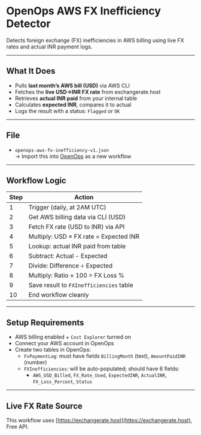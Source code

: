 # OpenOps AWS FX Inefficiency Detector

Detects foreign exchange (FX) inefficiencies in AWS billing using live FX rates and actual INR payment logs.

---

## What It Does

- Pulls **last month’s AWS bill (USD)** via AWS CLI
- Fetches the **live USD→INR FX rate** from exchangerate.host
- Retrieves **actual INR paid** from your internal table
- Calculates **expected INR**, compares it to actual
- Logs the result with a status: `Flagged` or `OK`

---

## File

- `openops-aws-fx-inefficiency-v1.json`  
  → Import this into [OpenOps](https://openops.dev) as a new workflow

---

## Workflow Logic

| Step | Action                                      |
|------|---------------------------------------------|
| 1    | Trigger (daily, at 2AM UTC)                 |
| 2    | Get AWS billing data via CLI (USD)          |
| 3    | Fetch FX rate (USD to INR) via API          |
| 4    | Multiply: USD × FX rate = Expected INR      |
| 5    | Lookup: actual INR paid from table          |
| 6    | Subtract: Actual - Expected                 |
| 7    | Divide: Difference ÷ Expected               |
| 8    | Multiply: Ratio × 100 = FX Loss %           |
| 9    | Save result to `FXInefficiencies` table     |
| 10   | End workflow cleanly                        |

---

## Setup Requirements

- AWS billing enabled + `Cost Explorer` turned on
- Connect your AWS account in OpenOps
- Create two tables in OpenOps:
  - `FxPaymentLog`: must have fields `BillingMonth` (text), `AmountPaidINR` (number)
  - `FXInefficiencies`: will be auto-populated; should have 6 fields:
    - `AWS_USD_Billed`, `FX_Rate_Used`, `ExpectedINR`, `ActualINR`, `FX_Loss_Percent`, `Status`

---

## Live FX Rate Source

This workflow uses [https://exchangerate.host](https://exchangerate.host), Free API.

